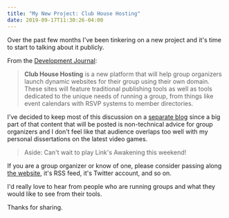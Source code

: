 ```yaml
---
title: "My New Project: Club House Hosting"
date: 2019-09-17T11:30:26-04:00
---
```


Over the past few months I've been tinkering on a new project and it's time to start to talking about it publicly.

From the [Development Journal](/projects/guildflow/):

> **Club House Hosting** is a new platform that will help group organizers launch dynamic websites for their group using their own domain. These sites will feature traditional publishing tools as well as tools dedicated to the unique needs of running a group, from things like event calendars with RSVP systems to member directories.

I've decided to keep most of this discussion on a [separate blog](/projects/guildflow/) since a big part of that content that will be posted is non-technical advice for group organizers and I don't feel like that audience overlaps too well with my personal dissertations on the latest video games.

> Aside: Can't wait to play Link's Awakening this weekend!

If you are a group organizer or know of one, please consider passing along [the website](/projects/guildflow/), it's RSS feed, it's Twitter account, and so on.

I'd really love to hear from people who are running groups and what they would like to see from their tools.

Thanks for sharing. 
